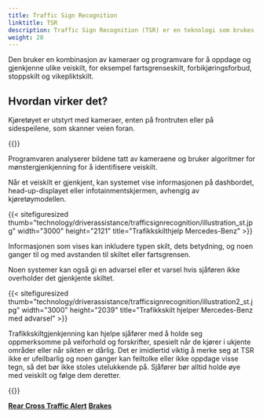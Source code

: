 ```yaml
---
title: Traffic Sign Recognition
linktitle: TSR
description: Traffic Sign Recognition (TSR) er en teknologi som brukes i noen moderne kjøretøy som hjelper sjåfører med å identifisere og tolke veiskilt.
weight: 20
---
```

<!-- markdownlint-disable MD033 -->
Den bruker en kombinasjon av kameraer og programvare for å oppdage og gjenkjenne ulike veiskilt, for eksempel fartsgrenseskilt, forbikjøringsforbud, stoppskilt og vikepliktskilt.

## Hvordan virker det?

Kjøretøyet er utstyrt med kameraer, enten på frontruten eller på sidespeilene, som skanner veien foran.

{{<evkxdisplayaddarticle />}}

Programvaren analyserer bildene tatt av kameraene og bruker algoritmer for mønstergjenkjenning for å identifisere veiskilt.

Når et veiskilt er gjenkjent, kan systemet vise informasjonen på dashbordet, head-up-displayet eller infotainmentskjermen, avhengig av kjøretøymodellen.

{{< sitefiguresized thumb="technology/driverassistance/trafficsignrecognition/illustration_st.jpg" width="3000" height="2121" title="Trafikkskilthjelp Mercedes-Benz" >}}

Informasjonen som vises kan inkludere typen skilt, dets betydning, og noen ganger til og med avstanden til skiltet eller fartsgrensen.

Noen systemer kan også gi en advarsel eller et varsel hvis sjåføren ikke overholder det gjenkjente skiltet.

{{< sitefiguresized thumb="technology/driverassistance/trafficsignrecognition/illustration2_st.jpg" width="3000" height="2039" title="Trafikkskilt hjelper Mercedes-Benz med advarsel" >}}

Trafikkskiltgjenkjenning kan hjelpe sjåfører med å holde seg oppmerksomme på veiforhold og forskrifter, spesielt når de kjører i ukjente områder eller når sikten er dårlig. Det er imidlertid viktig å merke seg at TSR ikke er ufeilbarlig og noen ganger kan feiltolke eller ikke oppdage visse tegn, så det bør ikke stoles utelukkende på. Sjåfører bør alltid holde øye med veiskilt og følge dem deretter.

{{<evkxdisplayaddarticle />}}

<div class="mt-3 mb-3">
    <a href="../rearcrosstrafficalert/" class="text-decoration-none text-black"><strong><i class="bi-arrow-left"></i> Rear Cross Traffic Alert</strong></a>
    <a href="../../brakes/" class="text-decoration-none text-black float-end"><strong>Brakes <i class="bi-arrow-right"></i></strong></a>
</div>